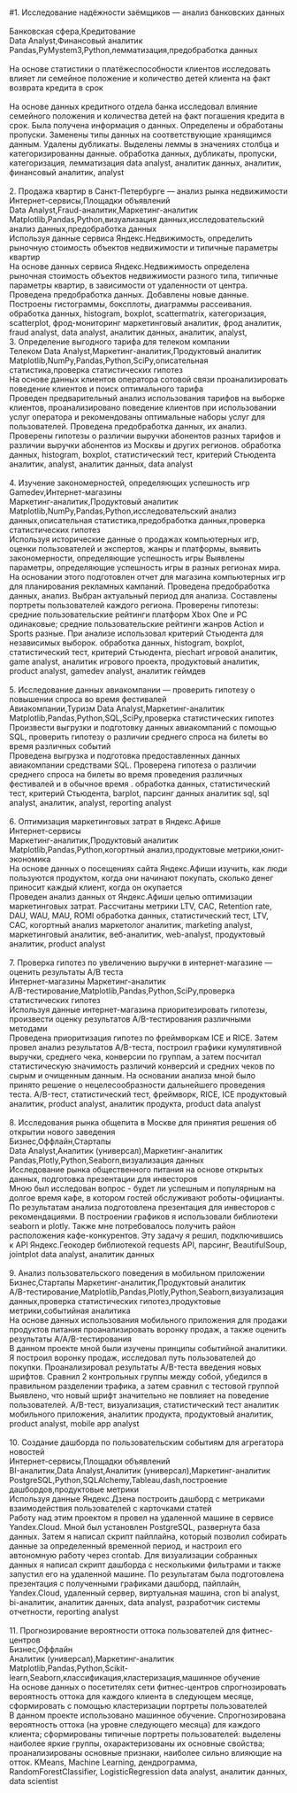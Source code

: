 <br>#1. Исследование надёжности заёмщиков — анализ банковских данных	
<br>Банковская сфера,Кредитование
<br>	Data Analyst,Финансовый аналитик	Pandas,PyMystem3,Python,лемматизация,предобработка данных	
<br>На основе статистики о платёжеспособности клиентов исследовать влияет ли семейное положение и количество детей клиента на факт возврата кредита в срок	
<br>На основе данных кредитного отдела банка исследовал влияние семейного положения и
количества детей на факт погашения кредита в срок. Была получена информация о
данных. Определены и обработаны пропуски. Заменены типы данных на соответствующие
хранящимся данным. Удалены дубликаты. Выделены леммы в значениях столбца и
категоризированны данные.	обработка данных, дубликаты, пропуски, категоризация, лемматизация	data analyst, аналитик данных, аналитик, финансовый аналитик, analyst
<br><br>2. Продажа квартир в Санкт-Петербурге — анализ рынка недвижимости	Интернет-сервисы,Площадки объявлений	<br>Data Analyst,Fraud-аналитик,Маркетинг-аналитик	<br>Matplotlib,Pandas,Python,визуализация данных,исследовательский анализ данных,предобработка данных	<br>Используя данные сервиса Яндекс.Недвижимость, определить рыночную стоимость объектов недвижимости и типичные параметры квартир	<br>На основе данных сервиса Яндекс.Недвижимость определена рыночная стоимость
объектов недвижимости разного типа, типичные параметры квартир, в зависимости от
удаленности от центра. Проведена предобработка данных. Добавлены новые данные.
Построены гистограммы, боксплоты, диаграммы рассеивания.	обработка данных, histogram, boxplot, scattermatrix,
категоризация, scatterplot,  фрод-мониторинг	маркетинговый аналитик, фрод аналитик, fraud analyst, data analyst, аналитик данных, аналитик, analyst,
<br>3. Определение выгодного тарифа для телеком компании	<br>Телеком	Data Analyst,Маркетинг-аналитик,Продуктовый аналитик	<br>Matplotlib,NumPy,Pandas,Python,SciPy,описательная статистика,проверка статистических гипотез	<br>На основе данных клиентов оператора сотовой связи проанализировать поведение клиентов и поиск оптимального тарифа	<br>Проведен предварительный анализ использования тарифов на выборке клиентов,
проанализировано поведение клиентов при использовании услуг оператора и
рекомендованы оптимальные наборы услуг для пользователей. Проведена предобработка
данных, их анализ. Проверены гипотезы о различии выручки абонентов разных тарифов и
различии выручки абонентов из Москвы и других регионов.	обработка данных, histogram, boxplot, статистический тест,
критерий Стьюдента	аналитик, analyst, аналитик данных, data analyst
<br><br>4. Изучение закономерностей, определяющих успешность игр	<br>Gamedev,Интернет-магазины	<br>Маркетинг-аналитик,Продуктовый аналитик	<br>Matplotlib,NumPy,Pandas,Python,исследовательский анализ данных,описательная статистика,предобработка данных,проверка статистических гипотез	<br>Используя исторические данные о продажах компьютерных игр, оценки пользователей и экспертов, жанры и платформы, выявить закономерности, определяющие успешность игры 	Выявлены параметры, определяющие успешность игры в разных регионах мира. <br>На
основании этого подготовлен отчет для магазина компьютерных игр для планирования
рекламных кампаний. Проведена предобработка данных, анализ. Выбран актуальный
период для анализа. Составлены портреты пользователей каждого региона. Проверены
гипотезы: средние пользовательские рейтинги платформ Xbox One и PC одинаковые;
средние пользовательские рейтинги жанров Action и Sports разные. При анализе использовал критерий Стьюдента для независимых выборок.	обработка данных, histogram, boxplot, статистический тест,
критерий Стьюдента, piechart	игровой аналитик, game analyst, аналитик игрового проекта, продуктовый аналитик, product analyst, gamedev analyst, аналитик геймдев
<br><br>5. Исследование данных авиакомпании — проверить гипотезу о повышении
спроса во время фестивалей	<br>Авиакомпании,Туризм	Data Analyst,Маркетинг-аналитик	<br>Matplotlib,Pandas,Python,SQL,SciPy,проверка статистических гипотез	<br>Произвести выгрузки и подготовку данных авиакомпаний с помощью SQL, проверить гипотезу о различии среднего спроса на билеты во время различных событий	<br>Проведена выгрузка и подготовка предоставленных данных авиакомпании средствами SQL. Проверена гипотеза о различии среднего спроса на билеты во время проведения
различных фестивалей и в обычное время .	обработка данных, статистический тест, критерий Стьюдента,
barplot, парсинг данных	аналитик sql, sql analyst, аналитик, analyst, reporting analyst
<br><br>6. Оптимизация маркетинговых затрат в Яндекс.Афише	<br>Интернет-сервисы	<br>Маркетинг-аналитик,Продуктовый аналитик	Matplotlib,Pandas,Python,когортный анализ,продуктовые метрики,юнит-экономика	<br>На основе данных о посещениях сайта Яндекс.Афиши изучить, как люди пользуются продуктом, когда они начинают покупать, сколько денег приносит каждый клиент, когда он окупается	<br>Проведен анализ данных от Яндекс.Афиши целью оптимизации маркетинговых затрат.
Рассчитаны метрики LTV, CAC, Retention rate, DAU, WAU, MAU, ROMI	обработка данных, статистический тест, LTV, CAC, когортный анализ	маркетолог аналитик, marketing analyst, маркетинговый аналитик, веб-аналитик, web-analyst, продуктовый аналитик, product analyst
<br><br>7. Проверка гипотез по увеличению выручки в интернет-магазине —
оценить результаты A/B теста	<br>Интернет-магазины	Маркетинг-аналитик	<br>A/B-тестирование,Matplotlib,Pandas,Python,SciPy,проверка статистических гипотез	<br>Используя данные интернет-магазина приоритезировать гипотезы, произвести оценку результатов A/B-тестирования различными методами	<br>Проведена приоритизация гипотез по фреймворкам ICE и RICE. Затем провел анализ
результатов A/B-теста, построил графики кумулятивной выручки, среднего чека,
конверсии по группам, а затем посчитал статистическую значимость различий конверсий
и средних чеков по сырым и очищенным данным. На основании анализа мной было
принято решение о нецелесообразности дальнейшего проведения теста.	A/B-тест, статистический тест, фреймворк, RICE, ICE	продуктовый аналитик, product analyst, аналитик продукта, product data analyst
<br><br>8. Исследования рынка общепита в Москве для принятия решения об
открытии нового заведения	<br>Бизнес,Оффлайн,Стартапы	<br>Data Analyst,Аналитик (универсал),Маркетинг-аналитик	<br>Pandas,Plotly,Python,Seaborn,визуализация данных	<br>Исследование рынка общественного питания на основе открытых данных, подготовка презентации для инвесторов	<br>Мною был исследован вопрос - будет ли успешным и популярным на долгое время кафе, в
котором гостей обслуживают роботы-официанты. По результатам анализа подготовлена
презентация для инвесторов с рекомендациями. В построении графиков я использовали
библиотеки seaborn и plotly. Также мне потребовалось получить район расположения
кафе-конкурентов. Эту задачу я решил, подключившись к API Яндекс.Геокодер
библиотекой requests	API, парсинг, BeautifulSoup, jointplot	data analyst, аналитик данных
<br><br>9. Анализ пользовательского поведения в мобильном приложении	<br>Бизнес,Стартапы	Маркетинг-аналитик,Продуктовый аналитик	<br>A/B-тестирование,Matplotlib,Pandas,Plotly,Python,Seaborn,визуализация данных,проверка статистических гипотез,продуктовые метрики,событийная аналитика	<br>На основе данных использования мобильного приложения для продажи продуктов питания проанализировать воронку продаж, а также оценить результаты A/A/B-тестирования 	<br>В данном проекте мной были изучены принципы событийной аналитики. Я построил
воронку продаж, исследовал путь пользователей до покупки. Проанализировал
результаты A/B-теста введения новых шрифтов. Сравнил 2 контрольных группы между
собой, убедился в правильном разделении трафика, а затем сравнил с тестовой группой
Выявлено, что новый шрифт значительно не повлияет на поведение пользователей.	A/B-тест, визуализация, статистический тест	аналитик мобильного приложения, аналитик продукта, продуктовый аналитик, product analyst, mobile app analyst
<br><br>10. Создание дашборда по пользовательским событиям для агрегатора
новостей	<br>Интернет-сервисы,Площадки объявлений	<br>BI-аналитик,Data Analyst,Аналитик (универсал),Маркетинг-аналитик	<br>PostgreSQL,Python,SQLAlchemy,Tableau,dash,построение дашбордов,продуктовые метрики	<br>Используя данные Яндекс.Дзена построить дашборд с метриками взаимодействия пользователей с карточками статей	<br>Работу над этим проектом я провел на удаленной машине в сервисе Yandex.Cloud. Мной
был установлен PostgreSQL, развернута база данных. Затем я написал скрипт пайплайна,
который позволил собирать данные за определенный временной период, и настроил его
автономную работу через crontab. Для визуализации собранных данных я написал скрипт
дашборда с несколькими фильтрами и также запустил его на удаленной машине. По
результатам была подготовлена презентация с полученными графиками	дашборд, пайплайн, Yandex.Cloud, удаленный сервер, виртуальная машина, cron	bi analyst, bi-аналитик, аналитик данных, data analyst, разработчик системы отчетности, reporting analyst
<br><br>11. Прогнозирование вероятности оттока пользователей для фитнес-центров	<br>Бизнес,Оффлайн	<br>Аналитик (универсал),Маркетинг-аналитик	Matplotlib,Pandas,Python,Scikit-learn,Seaborn,классификация,кластеризация,машинное обучение	<br>На основе данных о посетителях сети фитнес-центров спрогнозировать вероятность оттока для каждого клиента в следующем месяце, сформировать с помощью кластеризации портреты пользователей	<br>В данном проекте использовано машинное обучение. Спрогнозирована вероятность
оттока (на уровне следующего месяца) для каждого клиента; сформированы типичные
портреты пользователей: выделены наиболее яркие группы, охарактеризованы их
основные свойства; проанализированы основные признаки, наиболее сильно влияющие
на отток.	KMeans, Machine Learning, дендрограмма, RandomForestClassifier,
LogisticRegression	data analyst, аналитик данных, data scientist
